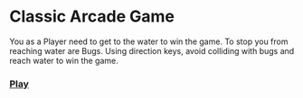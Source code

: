 # Classic Arcade Game

You as a Player need to get to the water to win the game. To stop you from reaching water are Bugs. Using direction keys, avoid colliding with bugs and reach water to win the game.
### [Play](https://charul090.github.io/Arcade-Game/)
